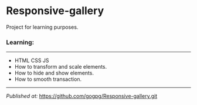 # Responsive-gallery
Project for learning purposes. 
### Learning:
***
* HTML CSS JS
* How to transform and scale elements.
* How to hide and show elements.
* How to smooth transaction.
***
*Published at:* https://github.com/gogpg/Responsive-gallery.git

